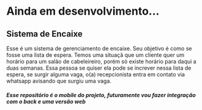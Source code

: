 <h1>Ainda em desenvolvimento...</h1>
<h2>Sistema de Encaixe</h2>
  <p>Esse é um sistema de gerenciamento de encaixe. Seu objetivo é como se fosse uma lista de espera. Temos uma situaçã que um cliente quer um horário para um salão 
  de cabeleireiro, porém só existe horário para daqui a duas semanas. Essa pessoa se quiser ela pode se increver nessa lista de espera, se surgir alguma vaga,
o(a) recepcionista entra em contato via whatsapp avisando que surgiu uma vaga.</p>
<h5>Esse repositório é o mobile do projeto, futuramente vou fazer integração com o back e uma versão web</h5>
